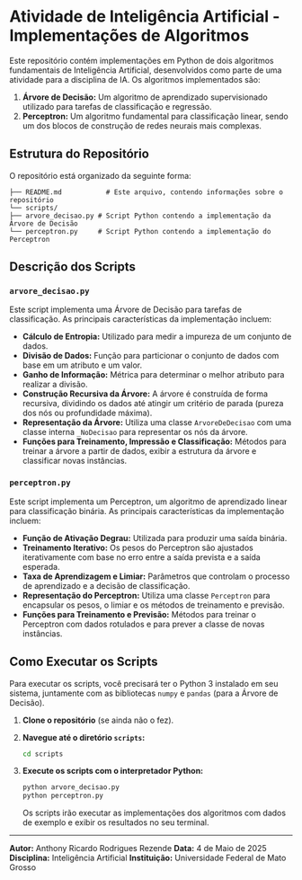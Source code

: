 # Atividade de Inteligência Artificial - Implementações de Algoritmos

Este repositório contém implementações em Python de dois algoritmos fundamentais de Inteligência Artificial, desenvolvidos como parte de uma atividade para a disciplina de IA. Os algoritmos implementados são:

1.  **Árvore de Decisão:** Um algoritmo de aprendizado supervisionado utilizado para tarefas de classificação e regressão.
2.  **Perceptron:** Um algoritmo fundamental para classificação linear, sendo um dos blocos de construção de redes neurais mais complexas.

## Estrutura do Repositório

O repositório está organizado da seguinte forma:

```
├── README.md           # Este arquivo, contendo informações sobre o repositório
└── scripts/
├── arvore_decisao.py # Script Python contendo a implementação da Árvore de Decisão
└── perceptron.py     # Script Python contendo a implementação do Perceptron
```

## Descrição dos Scripts

### `arvore_decisao.py`

Este script implementa uma Árvore de Decisão para tarefas de classificação. As principais características da implementação incluem:

* **Cálculo de Entropia:** Utilizado para medir a impureza de um conjunto de dados.
* **Divisão de Dados:** Função para particionar o conjunto de dados com base em um atributo e um valor.
* **Ganho de Informação:** Métrica para determinar o melhor atributo para realizar a divisão.
* **Construção Recursiva da Árvore:** A árvore é construída de forma recursiva, dividindo os dados até atingir um critério de parada (pureza dos nós ou profundidade máxima).
* **Representação da Árvore:** Utiliza uma classe `ArvoreDeDecisao` com uma classe interna `_NoDecisao` para representar os nós da árvore.
* **Funções para Treinamento, Impressão e Classificação:** Métodos para treinar a árvore a partir de dados, exibir a estrutura da árvore e classificar novas instâncias.

### `perceptron.py`

Este script implementa um Perceptron, um algoritmo de aprendizado linear para classificação binária. As principais características da implementação incluem:

* **Função de Ativação Degrau:** Utilizada para produzir uma saída binária.
* **Treinamento Iterativo:** Os pesos do Perceptron são ajustados iterativamente com base no erro entre a saída prevista e a saída esperada.
* **Taxa de Aprendizagem e Limiar:** Parâmetros que controlam o processo de aprendizado e a decisão de classificação.
* **Representação do Perceptron:** Utiliza uma classe `Perceptron` para encapsular os pesos, o limiar e os métodos de treinamento e previsão.
* **Funções para Treinamento e Previsão:** Métodos para treinar o Perceptron com dados rotulados e para prever a classe de novas instâncias.

## Como Executar os Scripts

Para executar os scripts, você precisará ter o Python 3 instalado em seu sistema, juntamente com as bibliotecas `numpy` e `pandas` (para a Árvore de Decisão).

1.  **Clone o repositório** (se ainda não o fez).
2.  **Navegue até o diretório `scripts`:**
    ```bash
    cd scripts
    ```
3.  **Execute os scripts com o interpretador Python:**
    ```bash
    python arvore_decisao.py
    python perceptron.py
    ```

    Os scripts irão executar as implementações dos algoritmos com dados de exemplo e exibir os resultados no seu terminal.

---

**Autor:** Anthony Ricardo Rodrigues Rezende
**Data:** 4 de Maio de 2025
**Disciplina:** Inteligência Artificial
**Instituição:** Universidade Federal de Mato Grosso